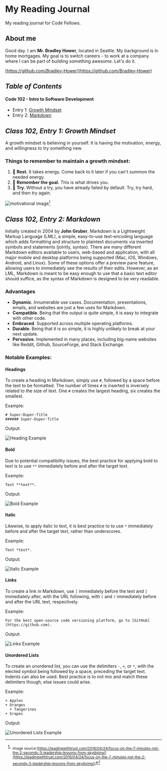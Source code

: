 # My Reading Journal
My reading journal for Code Fellows.
## About me
Good day. I am **Mr. Bradley Hower**, located in Seattle. My background is in home mortgages. My goal is to switch careers - to work at a company where I can be part of building something awesome. Let's do it. 

[https://github.com/Bradley-Hower](https://github.com/Bradley-Hower)

## *Table of Contents*
#### Code 102 - Intro to Software Development

- Entry 1: [Growth Mindset](https://bradley-hower.github.io/reading-notes/#class-102-entry-1-growth-mindset)
- Entry 2: [Markdown](https://bradley-hower.github.io/reading-notes/markdown)

<!-- Class 102, Entry 1: Growth Mindset - Created 2023/07/18, Modified 2023/07/18 -->
## *Class 102, Entry 1: Growth Mindset*
A growth mindset is believing in yourself. It is having the motivation, energy, and willingness to try something new. 

### Things to remember to maintain a growth mindset:
1. 🛌 **Rest.** It takes energy. Come back to it later if you can't summon the needed energy.
2. 🏁 **Remember the goal.** This is what drives you.
3. 🔨 **Try.** Without a try, you have already failed by default. Try, try hard, and then try again.

![motivational image](https://github.com/Bradley-Hower/reading-notes/assets/139923955/02e9fdb4-856b-42b2-a371-fdb8f5c23f7b)[^1]

[^1]: <sub>Image source:[https://leadingwithtrust.com/2016/04/24/focus-on-the-7-minutes-not-the-2-seconds-3-leadership-lessons-from-skydiving/](https://leadingwithtrust.com/2016/04/24/focus-on-the-7-minutes-not-the-2-seconds-3-leadership-lessons-from-skydiving/)</sub> 

## *Class 102, Entry 2: Markdown*

Initially created in 2004 by **John Gruber**, Markdown is a Lightweight Markup Language (LML), a simple, easy-to-use text-encoding language which adds formatting and structure to plaintext documents via inserted symbols and statements (jointly, syntax). There are many different Markdown editors available to users, web-based and application, with all major mobile and desktop platforms being supported (Mac, iOS, Windows, Android, and Linux). Some of these options offer a preview pane feature, allowing users to immediately see the results of their edits. However, as an LML, Markdown is meant to be easy enough to use that a basic text editor should suffice, as the syntax of Markdown is designed to be very readable.

### Advantages

+ **Dynamic**. Innumerable use cases. Documentation, presentations, emails, and websites are just a few uses for Markdown.
+ **Compatible**. Being that the output is quite simple, it is easy to integrate with other code.
+ **Embraced**. Supported across multiple operating platforms.
+ **Durable**. Being that it is so simple, it is highly unlikely to break at your next update.
+ **Pervasive**. Implemented in many places, including big-name websites like Reddit, Github, SourceForge, and Stack Exchange.

### Notable Examples:

#### Headings

To create a heading in Markdown, simply use `#`, followed by a space before the text to be formatted. The number of times `#` is inserted is inversely related to the size of text. One `#` creates the largest heading, six creates the smallest.

Example:

```
# Super-Duper-Title
###### Super-Duper-Title
```
Output:

![Heading Example](https://github.com/Bradley-Hower/reading-notes/assets/139923955/929eccb6-fd37-4ec7-af8e-2c8f1734431a)

#### Bold

Due to potential compatibility issues, the best practice for applying bold to text is to use `**` immediately before and after the target text.

Example:

```
Text **text**.
```
Output:

![Bold Example](https://github.com/Bradley-Hower/reading-notes/assets/139923955/f2788fd5-b487-43fa-97c7-1040f7d68718)


#### Italic

Likewise, to apply italic to text, it is best practice to to use `*` immediately before and after the target text, rather than underscores.

Example:

```
Text *text*.
```
Output:

![Italic Example](https://github.com/Bradley-Hower/reading-notes/assets/139923955/66e5219d-72d3-407e-914d-b09e30ec1a97)


#### Links

To create a link in Markdown, use `[` immediately before the text and `]` immediately after, with the URL following, with `(` and `)` immediately before and after the URL text, respectively. 

Example:

```
For the best open-source code versioning platform, go to [GitHub](https://github.com).
```

Output:

![Links Example](https://github.com/Bradley-Hower/reading-notes/assets/139923955/e98811b3-cb1c-4277-867b-7e82f8b1ed6a)



#### Unordered Lists

To create an unordered list, you can use the delimiters `-`, `+`, or `*`, with the elected symbol being followed by a space, preceding the target text. Indents can also be used. Best practice is to not mix and match these delimiters though, else issues could arise. 

Example:

```
+ Apples
+ Oranges
  + Tangerines
+ Grapes
```

Output:

![Unordered Lists Example](https://github.com/Bradley-Hower/reading-notes/assets/139923955/2abe2abd-8970-49c7-90b1-b55ebc14bcd3)

